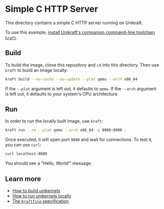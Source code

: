 # Simple C HTTP Server

This directory contains a simple C HTTP server running on Unikraft.

To use this example, [install Unikraft's companion command-line toolchain `kraft`](https://unikraft.org/docs/cli).

## Build

To build the image, clone this repository and `cd` into this directory.
Then use `kraft` to build an image locally:

```bash
kraft build --no-cache --no-update --plat qemu --arch x86_64
```

If the `--plat` argument is left out, it defaults to `qemu`.
If the `--arch` argument is left out, it defaults to your system's CPU architecture.

## Run

In order to run the locally built image, use `kraft`:

```bash
kraft run --rm --plat qemu --arch x86_64 -p 8080:8080 .
```

Once executed, it will open port `8080` and wait for connections.
To test it, you can use `curl`:

```bash
curl localhost:8080
```

You should see a "Hello, World!" message.

## Learn more

- [How to build unikernels](https://unikraft.org/docs/cli/building)
- [How to run unikernels locally](https://unikraft.org/docs/cli/running)
- [The `Kraftfile` specification](https://unikraft.org/docs/cli/reference/kraftfile/latest)

